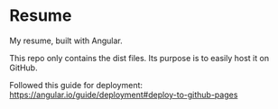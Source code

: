 # Resume

My resume, built with Angular.

This repo only contains the dist files. Its purpose is to easily host it on GitHub.

Followed this guide for deployment: https://angular.io/guide/deployment#deploy-to-github-pages
